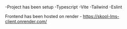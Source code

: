 -Project has been setup
-Typescript
-Vite
-Tailwind
-Eslint


Frontend has been hosted on render - https://skool-lms-client.onrender.com/